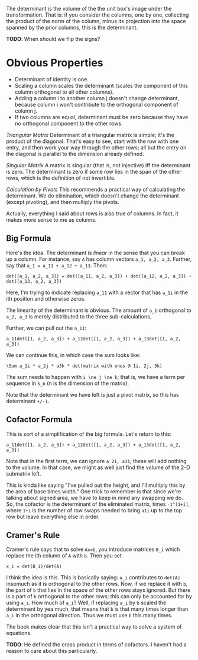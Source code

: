 The determinant is the volume of the the unit box's image under the
transformation. That is: if you consider the columns, one by one,
collecting the product of the norm of the column, minus its projection
into the space spanned by the prior columns, this is the determinant.

**TODO**: When should we flip the signs?

# Obvious Properties

* Determinant of identity is one.
* Scaling a column scales the determinant (scales the component of
  this column orthogonal to all other columns).
* Adding a column i to another column j doesn't change determinant,
  because column i won't contribute to the orthogonal
  component of column j.
* If two columns are equal, determinant must be zero because they have
  no orthogonal component to the other rows.

*Triangular Matrix*
Determinant of a triangular matrix is simple; it's the product of the
diagonal. That's easy to see, start with the row with one entry, and
then work your way through the other rows; all but the entry on the
diagonal is parallel to the dimension already defined.

*Singular Matrix*
A matrix is singular (that is, not injective) iff the determinant is
zero. The determinant is zero if some row lies in the span of the
other rows, which is the definition of not invertible.

*Calculation by Pivots*
This recommends a practical way of calculating the determinant. We do
elimination, which doesn't change the determinant (except pivoting),
and then multiply the pivots.

Actually, everything I said about rows is also true of columns. In
fact, it makes more sense to me as colunns.

## Big Formula

Here's the idea. The determinant is *linear* in the sense that you can
break up a column. For instance, say `A` has column vectors `a_1, a_2,
a_3`. Further, say that `a_1 = a_11 + a_12 + a_13`. Then:

    det([a_1, a_2, a_3]) = det([a_11, a_2, a_3]) + det([a_12, a_2, a_3]) + det([a_13, a_2, a_3])

Here, I'm trying to indicate replacing `a_11` with a vector that has
`a_1i` in the ith position and otherwise zeros.

The linearity of the determinant is obvious. The amount of `a_1`
orthogonal to `a_2, a_3` is merely distributed to the three
sub-calculations.

Further, we can pull out the `a_1i`:

    a_11det([1, a_2, a_3]) + a_12det([1, a_2, a_3]) + a_13det([1, a_2, a_3])

We can continue this, in which case the sum looks like:

    \Sum a_1i * a_2j * a3k * det(matrix with ones @ 1i, 2j, 3k)

The sum needs to happen with `i \ne j \ne k`; that is, we have a term
per sequence in `S_n` (n is the dimension of the matrix).

Note that the determinant we have left is just a pivot matrix, so this
has determinant `+/-1`.

## Cofactor Formula

This is sort of a simplification of the big formula. Let's return to this:

    a_11det([1, a_2, a_3]) + a_12det([1, a_2, a_3]) + a_13det([1, a_2, a_3])

Note that in the first term, we can ignore `a_21, a31`; these will add
nothing to the volume. In that case, we might as well just find the
volume of the 2-D submatrix left.

This is kinda like saying "I've pulled out the height, and I'll
multiply this by the area of base times width." One trick to remember
is that since we're talking about signed area, we have to keep in mind
any swapping we do. So, the cofactor is the determinant of the
eliminated matrix, times `-1^(1+i)`, where `1+i` is the number of row
swaps needed to bring `a1i` up to the top row but leave everything
else in order.

## Cramer's Rule

Cramer's rule says that to solve `Ax=b`, you introduce matrices `B_i`
which replace the ith column of `A` with `b`. Then you set

    x_i = det(B_i)/det(A)

I think the idea is this. This is basically saying: `a_i` contributes
to `det(A)` insomuch as it is orthogonal to the other rows. Now, if we
replace it with `b`, the part of `b` that lies in the space of the
other rows stays ignored. But there is a part of `b` orthogonal to the
other rows; this can only be accounted for by using `a_i`. How much of
`a_i`? Well, if replacing `a_i` by `b` scaled the determinant by yea
much, that means that `b` is that many times longer than `a_i` in the
orthogonal direction. Thus we must use `b` this many times.

The book makes clear that this isn't a practical way to solve a system
of equations.

**TODO**: He defined the cross product in terms of cofactors. I
haven't had a reason to care about this particularly.
